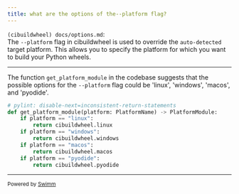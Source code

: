 ```yaml
---
title: what are the options of the--platform flag?
---
```

<SwmPath repo-id="Z2l0aHViJTNBJTNBY2lidWlsZHdoZWVsJTNBJTNBZ2lsYWRuYXZvdA==" repo-name="cibuildwheel" path="docs/options.md">`(cibuildwheel) docs/options.md`</SwmPath>:\
The <SwmToken path="cibuildwheel/__main__.py" pos="79:2:3" line-data="        &quot;--platform&quot;," repo-id="Z2l0aHViJTNBJTNBY2lidWlsZHdoZWVsJTNBJTNBZ2lsYWRuYXZvdA==" repo-name="cibuildwheel">`--platform`</SwmToken> flag in cibuildwheel is used to override the <SwmToken path="cibuildwheel/__main__.py" pos="84:1:3" line-data="            auto-detected platform. Specifying &quot;macos&quot; or &quot;windows&quot; only works" repo-id="Z2l0aHViJTNBJTNBY2lidWlsZHdoZWVsJTNBJTNBZ2lsYWRuYXZvdA==" repo-name="cibuildwheel">`auto-detected`</SwmToken> target platform. This allows you to specify the platform for which you want to build your Python wheels.

<SwmSnippet path="/cibuildwheel/__main__.py" line="274" repo-id="Z2l0aHViJTNBJTNBY2lidWlsZHdoZWVsJTNBJTNBZ2lsYWRuYXZvdA==">

---

The function <SwmToken path="cibuildwheel/__main__.py" pos="275:2:2" line-data="def get_platform_module(platform: PlatformName) -&gt; PlatformModule:" repo-id="Z2l0aHViJTNBJTNBY2lidWlsZHdoZWVsJTNBJTNBZ2lsYWRuYXZvdA==" repo-name="cibuildwheel">`get_platform_module`</SwmToken> in the codebase suggests that the possible options for the <SwmToken path="cibuildwheel/__main__.py" pos="79:2:3" line-data="        &quot;--platform&quot;," repo-id="Z2l0aHViJTNBJTNBY2lidWlsZHdoZWVsJTNBJTNBZ2lsYWRuYXZvdA==" repo-name="cibuildwheel">`--platform`</SwmToken> flag could be 'linux', 'windows', 'macos', and 'pyodide'.

```python
# pylint: disable-next=inconsistent-return-statements
def get_platform_module(platform: PlatformName) -> PlatformModule:
    if platform == "linux":
        return cibuildwheel.linux
    if platform == "windows":
        return cibuildwheel.windows
    if platform == "macos":
        return cibuildwheel.macos
    if platform == "pyodide":
        return cibuildwheel.pyodide
```

---

</SwmSnippet>

<SwmMeta version="3.0.0"><sup>Powered by [Swimm](/)</sup></SwmMeta>
